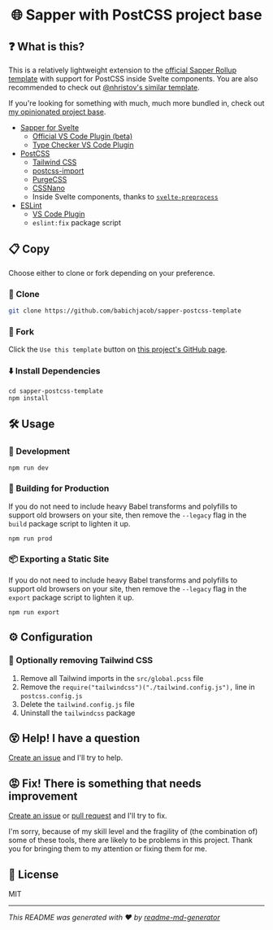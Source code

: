 <h1 align="center">🌐 Sapper with PostCSS project base</h1>

## ❓ What is this?

This is a relatively lightweight extension to the [official Sapper Rollup template](https://github.com/sveltejs/sapper-template-rollup) with support for PostCSS inside Svelte components. You are also recommended to check out [@nhristov's similar template](https://github.com/nhristov/sapper-template-rollup).

If you're looking for something with much, much more bundled in, check out [my opinionated project base](https://github.com/babichjacob/sapper-firebase-typescript-graphql-tailwindcss-actions-template).

- [Sapper for Svelte](https://sapper.svelte.dev/)
  - [Official VS Code Plugin (beta)](https://marketplace.visualstudio.com/items?itemName=svelte.svelte-vscode)
  - [Type Checker VS Code Plugin](https://marketplace.visualstudio.com/items?itemName=halfnelson.svelte-type-checker-vscode)
- [PostCSS](https://postcss.org/)
  - [Tailwind CSS](https://tailwindcss.com/)
  - [postcss-import](https://github.com/postcss/postcss-import)
  - [PurgeCSS](https://www.purgecss.com/)
  - [CSSNano](https://cssnano.co/)
  - Inside Svelte components, thanks to [`svelte-preprocess`](https://github.com/kaisermann/svelte-preprocess)
- [ESLint](https://eslint.org/)
  - [VS Code Plugin](https://marketplace.visualstudio.com/items?itemName=dbaeumer.vscode-eslint)
  - `eslint:fix` package script

## 📋 Copy

Choose either to clone or fork depending on your preference.

### 🐑 Clone

```sh
git clone https://github.com/babichjacob/sapper-postcss-template
```

### 🍴 Fork

Click the `Use this template` button on [this project's GitHub page](https://github.com/babichjacob/sapper-postcss-template).

### ⬇️ Install Dependencies

```shell
cd sapper-postcss-template
npm install
```

## 🛠 Usage

### 🧪 Development

```shell
npm run dev
```

### 🔨 Building for Production
If you do not need to include heavy Babel transforms and polyfills to support old browsers on your site, then remove the `--legacy` flag in the `build` package script to lighten it up.
```shell
npm run prod
```

### 📦 Exporting a Static Site
If you do not need to include heavy Babel transforms and polyfills to support old browsers on your site, then remove the `--legacy` flag in the `export` package script to lighten it up.
```shell
npm run export
```

## ⚙ Configuration

### 💨 Optionally removing Tailwind CSS

1. Remove all Tailwind imports in the `src/global.pcss` file
2. Remove the `require("tailwindcss")("./tailwind.config.js"),` line in `postcss.config.js`
3. Delete the `tailwind.config.js` file
4. Uninstall the `tailwindcss` package

## 😵 Help! I have a question

[Create an issue](https://github.com/babichjacob/sapper-postcss-template/issues/new) and I'll try to help.

## 😡 Fix! There is something that needs improvement

[Create an issue](https://github.com/babichjacob/sapper-postcss-template/issues/new) or [pull request](https://github.com/babichjacob/sapper-postcss-template/pulls) and I'll try to fix.

I'm sorry, because of my skill level and the fragility of (the combination of) some of these tools, there are likely to be problems in this project. Thank you for bringing them to my attention or fixing them for me.

## 📄 License

MIT

---

_This README was generated with ❤️ by [readme-md-generator](https://github.com/kefranabg/readme-md-generator)_
